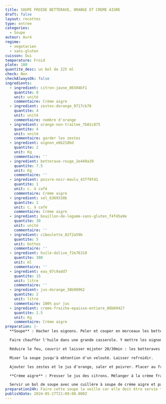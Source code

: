 ```yaml
---
title: SOUPE FROIDE BETTERAVE, ORANGE ET CREME AIGRE
draft: false
layout: recettes
type: entree
categories:
  - Soupe
auteur: Auré
regime:
  - vegetarien
  - sans-gluten
cuisson: Oui
temperature: Froid
plate: 100
quantite_desc: un bol de 225 ml
check: Non
checkAlwaysOk: false
ingredients:
  - ingredient: citron-jaune_86504bf1
    quantite: 8
    unit: unité
    commentaire: Crème aigre
  - ingredient: zestes-dorange_9717cb76
    quantite: 4
    unit: unité
    commentaire: nombre d'orange
  - ingredient: orange-non-traitee_7b01c875
    quantite: 4
    unit: unité
    commentaire: garder les zestes
  - ingredient: oignon_e8b218bd
    quantite: 2
    unit: Kg
    commentaire: ''
  - ingredient: betterave-rouge_2e449a39
    quantite: 7.5
    unit: Kg
    commentaire: ''
  - ingredient: poivre-noir-moulu_43ff9fd1
    quantite: 1
    unit: c. à café
    commentaire: Crème aigre
  - ingredient: sel_6369338b
    quantite: 2
    unit: c. à café
    commentaire: Crème aigre
  - ingredient: bouillon-de-legume-sans-gluten_f4f45a9e
    quantite: 30
    unit: unité
    commentaire: ''
  - ingredient: ciboulette_82f2a59b
    quantite: 5
    unit: bottes
    commentaire: ''
  - ingredient: huile-dolive_f2e76310
    quantite: 300
    unit: ml
    commentaire: ''
  - ingredient: eau_07c9add7
    quantite: 15
    unit: litre
    commentaire: ''
  - ingredient: jus-dorange_38b98962
    quantite: 2
    unit: litre
    commentaire: 100% pur jus
  - ingredient: creme-fraiche-epaisse-entiere_88b89427
    quantite: 2.5
    unit: Kg
    commentaire: Crème aigre
preparation: |-
  **Soupe** : Hacher les oignons. Peler et couper en morceaux les betteraves crues.

  Faire chauffer l'huile dans une grande casserole. Y mettre les oignons à revenir 10min sur feux doux. Ajouter les betteraves, l'eau chaude et les bouillons cubes, mélanger et porter à ébullition.

  Réduire le feu, couvrir et laisser mijoter 20/30min : les betteraves doivent être tendres.

  Mixer la soupe jusqu'à obtention d'un velouté. Laisser refroidir.

  Ajouter les zestes et le jus d'orange, saler et poivrer. Placer au frais.

  **Crème aigre** : Presser le jus des citrons. Mélanger à la crème fraiche. La préparation épaissit. Saler et poivrer.

  Servir un bol de soupe avec une cuillère à soupe de crème aigre et parsemer de ciboulette hachée.
preparation24h: Faire cette soupe la veille car elle doit être servie très froide.
publishDate: 2024-05-27T21:09:00.000Z
---
```

